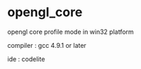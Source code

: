 # opengl_core

opengl core profile mode in win32 platform

compiler : gcc 4.9.1 or later

ide : codelite
